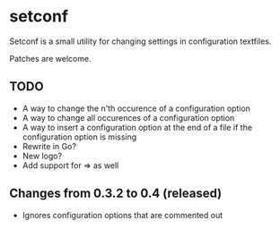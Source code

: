 setconf
=========

Setconf is a small utility for changing settings in configuration textfiles.

Patches are welcome.

TODO
----
* A way to change the n'th occurence of a configuration option
* A way to change all occurences of a configuration option
* A way to insert a configuration option at the end of a file if
  the configuration option is missing
* Rewrite in Go?
* New logo?
* Add support for => as well

Changes from 0.3.2 to 0.4 (released)
------------------------------------
* Ignores configuration options that are commented out
